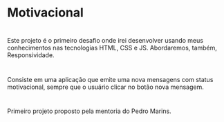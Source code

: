 # Motivacional

# 
Este projeto é o primeiro desafio onde irei desenvolver usando meus conhecimentos nas tecnologias HTML, CSS e JS. Abordaremos, também, Responsividade. 

#
Consiste em uma aplicação que emite uma nova mensagens com status motivacional, sempre que o usuário clicar no botão nova mensagem.

#
Primeiro projeto proposto pela mentoria do Pedro Marins.
